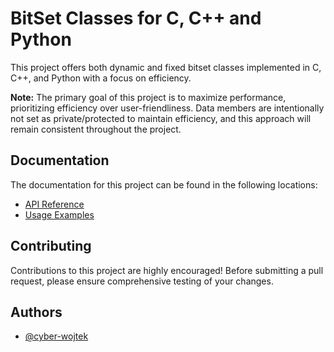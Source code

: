 # BitSet Classes for C, C++ and Python

This project offers both dynamic and fixed bitset classes implemented in C, C++, and Python with a focus on efficiency.

**Note:** The primary goal of this project is to maximize performance, prioritizing efficiency over user-friendliness. Data members are intentionally not set as private/protected to maintain efficiency, and this approach will remain consistent throughout the project.

## Documentation

The documentation for this project can be found in the following locations:

- [API Reference](https://cyber-wojtek.github.io/index.html)
- [Usage Examples](https://github.com/cyber-wojtek/BitSet_C_Cpp_Python/blob/main/Examples/examples.md)

## Contributing

Contributions to this project are highly encouraged! Before submitting a pull request, please ensure comprehensive testing of your changes.
## Authors

- [@cyber-wojtek](https://www.github.com/cyber-wojtek)
